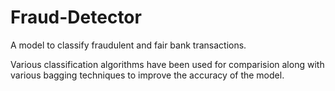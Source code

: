 # Fraud-Detector
A model to classify fraudulent and fair bank transactions.

Various classification algorithms have been used for comparision along with various bagging techniques to improve the accuracy of the model.
